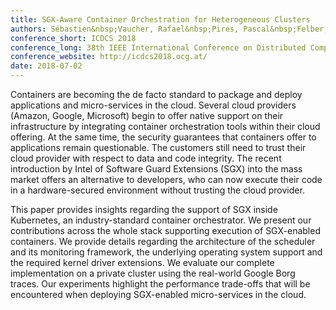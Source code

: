 ```yaml
---
title: SGX-Aware Container Orchestration for Heterogeneous Clusters
authors: Sébastien&nbsp;Vaucher, Rafael&nbsp;Pires, Pascal&nbsp;Felber, Marcelo&nbsp;Pasin, Valerio&nbsp;Schiavoni, Christof&nbsp;Fetzer
conference_short: ICDCS 2018
conference_long: 38th IEEE International Conference on Distributed Computing Systems, Vienna, Austria, 2018
conference_website: http://icdcs2018.ocg.at/
date: 2018-07-02
---
```

Containers are becoming the de facto standard to package and deploy applications and micro-services in the cloud.
Several cloud providers (Amazon, Google, Microsoft) begin to offer native support on their infrastructure by integrating container orchestration tools within their cloud offering.
At the same time, the security guarantees that containers offer to applications remain questionable.
The customers still need to trust their cloud provider with respect to data and code integrity.
The recent introduction by Intel of Software Guard Extensions (SGX) into the mass market offers an alternative to developers, who can now execute their code in a hardware-secured environment without trusting the cloud provider.

This paper provides insights regarding the support of SGX inside Kubernetes, an industry-standard container orchestrator.
We present our contributions across the whole stack supporting execution of SGX-enabled containers.
We provide details regarding the architecture of the scheduler and its monitoring framework, the underlying operating system support and the required kernel driver extensions.
We evaluate our complete implementation on a private cluster using the real-world Google Borg traces.
Our experiments highlight the performance trade-offs that will be encountered when deploying SGX-enabled micro-services in the cloud.
